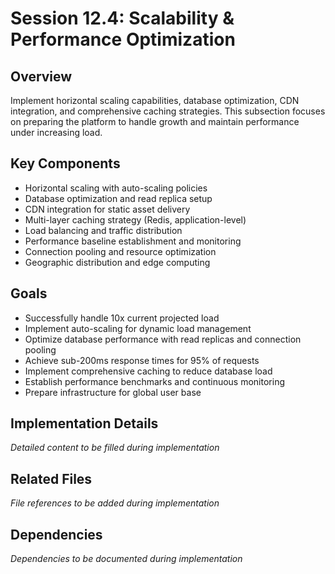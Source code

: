 # Session 12.4: Scalability & Performance Optimization

## Overview
Implement horizontal scaling capabilities, database optimization, CDN integration, and comprehensive caching strategies. This subsection focuses on preparing the platform to handle growth and maintain performance under increasing load.

## Key Components
- Horizontal scaling with auto-scaling policies
- Database optimization and read replica setup
- CDN integration for static asset delivery
- Multi-layer caching strategy (Redis, application-level)
- Load balancing and traffic distribution
- Performance baseline establishment and monitoring
- Connection pooling and resource optimization
- Geographic distribution and edge computing

## Goals
- Successfully handle 10x current projected load
- Implement auto-scaling for dynamic load management
- Optimize database performance with read replicas and connection pooling
- Achieve sub-200ms response times for 95% of requests
- Implement comprehensive caching to reduce database load
- Establish performance benchmarks and continuous monitoring
- Prepare infrastructure for global user base

## Implementation Details
*Detailed content to be filled during implementation*

## Related Files
*File references to be added during implementation*

## Dependencies
*Dependencies to be documented during implementation*